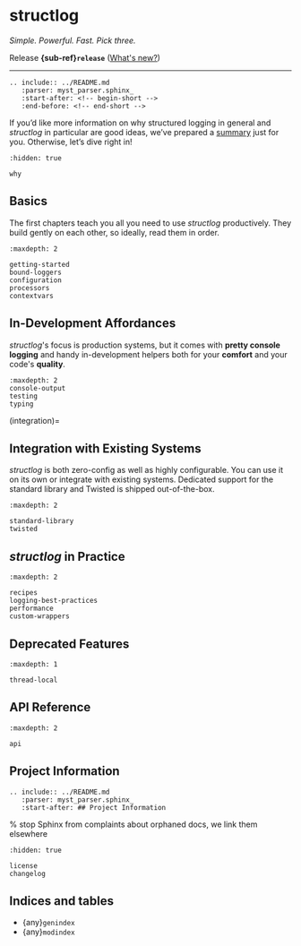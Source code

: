 # structlog

*Simple. Powerful. Fast. Pick three.*

Release **{sub-ref}`release`**  ([What's new?](changelog))

---

```{eval-rst}
.. include:: ../README.md
   :parser: myst_parser.sphinx_
   :start-after: <!-- begin-short -->
   :end-before: <!-- end-short -->

```

If you’d like more information on why structured logging in general and *structlog* in particular are good ideas, we’ve prepared a [summary](why.md) just for you.
Otherwise, let’s dive right in!

```{toctree}
:hidden: true

why
```


## Basics

The first chapters teach you all you need to use *structlog* productively.
They build gently on each other, so ideally, read them in order.


```{toctree}
:maxdepth: 2

getting-started
bound-loggers
configuration
processors
contextvars
```


## In-Development Affordances

*structlog*'s focus is production systems, but it comes with **pretty console logging** and handy in-development helpers both for your **comfort** and your code's **quality**.

```{toctree}
:maxdepth: 2
console-output
testing
typing
```

(integration)=

## Integration with Existing Systems

*structlog* is both zero-config as well as highly configurable.
You can use it on its own or integrate with existing systems.
Dedicated support for the standard library and Twisted is shipped out-of-the-box.

```{toctree}
:maxdepth: 2

standard-library
twisted
```


## *structlog* in Practice

```{toctree}
:maxdepth: 2

recipes
logging-best-practices
performance
custom-wrappers
```


## Deprecated Features

```{toctree}
:maxdepth: 1

thread-local
```


## API Reference

```{toctree}
:maxdepth: 2

api
```


## Project Information

```{eval-rst}
.. include:: ../README.md
   :parser: myst_parser.sphinx_
   :start-after: ## Project Information

```

% stop Sphinx from complaints about orphaned docs, we link them elsewhere

```{toctree}
:hidden: true

license
changelog
```


## Indices and tables

- {any}`genindex`
- {any}`modindex`
